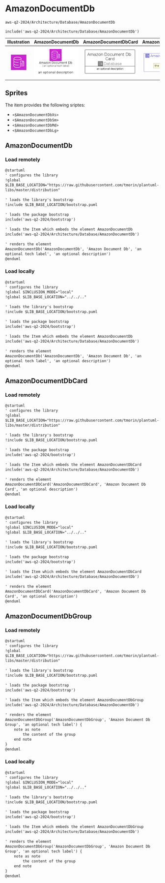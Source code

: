 # AmazonDocumentDb


```text
aws-q2-2024/Architecture/Database/AmazonDocumentDb
```

```text
include('aws-q2-2024/Architecture/Database/AmazonDocumentDb')
```



| Illustration | AmazonDocumentDb | AmazonDocumentDbCard | AmazonDocumentDbGroup |
| :---: | :---: | :---: | :---: |
| ![illustration for Illustration](../../../aws-q2-2024/Architecture/Database/AmazonDocumentDb.png) | ![illustration for AmazonDocumentDb](../../../aws-q2-2024/Architecture/Database/AmazonDocumentDb.Local.png) | ![illustration for AmazonDocumentDbCard](../../../aws-q2-2024/Architecture/Database/AmazonDocumentDbCard.Local.png) | ![illustration for AmazonDocumentDbGroup](../../../aws-q2-2024/Architecture/Database/AmazonDocumentDbGroup.Local.png) |



## Sprites
The item provides the following sriptes:

- `<$AmazonDocumentDbXs>`
- `<$AmazonDocumentDbSm>`
- `<$AmazonDocumentDbMd>`
- `<$AmazonDocumentDbLg>`





## AmazonDocumentDb

### Load remotely
```plantuml
@startuml
' configures the library
!global $LIB_BASE_LOCATION="https://raw.githubusercontent.com/tmorin/plantuml-libs/master/distribution"

' loads the library's bootstrap
!include $LIB_BASE_LOCATION/bootstrap.puml

' loads the package bootstrap
include('aws-q2-2024/bootstrap')

' loads the Item which embeds the element AmazonDocumentDb
include('aws-q2-2024/Architecture/Database/AmazonDocumentDb')

' renders the element
AmazonDocumentDb('AmazonDocumentDb', 'Amazon Document Db', 'an optional tech label', 'an optional description')
@enduml
```

### Load locally
```plantuml
@startuml
' configures the library
!global $INCLUSION_MODE="local"
!global $LIB_BASE_LOCATION="../../.."

' loads the library's bootstrap
!include $LIB_BASE_LOCATION/bootstrap.puml

' loads the package bootstrap
include('aws-q2-2024/bootstrap')

' loads the Item which embeds the element AmazonDocumentDb
include('aws-q2-2024/Architecture/Database/AmazonDocumentDb')

' renders the element
AmazonDocumentDb('AmazonDocumentDb', 'Amazon Document Db', 'an optional tech label', 'an optional description')
@enduml
```

## AmazonDocumentDbCard

### Load remotely
```plantuml
@startuml
' configures the library
!global $LIB_BASE_LOCATION="https://raw.githubusercontent.com/tmorin/plantuml-libs/master/distribution"

' loads the library's bootstrap
!include $LIB_BASE_LOCATION/bootstrap.puml

' loads the package bootstrap
include('aws-q2-2024/bootstrap')

' loads the Item which embeds the element AmazonDocumentDbCard
include('aws-q2-2024/Architecture/Database/AmazonDocumentDb')

' renders the element
AmazonDocumentDbCard('AmazonDocumentDbCard', 'Amazon Document Db Card', 'an optional description')
@enduml
```

### Load locally
```plantuml
@startuml
' configures the library
!global $INCLUSION_MODE="local"
!global $LIB_BASE_LOCATION="../../.."

' loads the library's bootstrap
!include $LIB_BASE_LOCATION/bootstrap.puml

' loads the package bootstrap
include('aws-q2-2024/bootstrap')

' loads the Item which embeds the element AmazonDocumentDbCard
include('aws-q2-2024/Architecture/Database/AmazonDocumentDb')

' renders the element
AmazonDocumentDbCard('AmazonDocumentDbCard', 'Amazon Document Db Card', 'an optional description')
@enduml
```

## AmazonDocumentDbGroup

### Load remotely
```plantuml
@startuml
' configures the library
!global $LIB_BASE_LOCATION="https://raw.githubusercontent.com/tmorin/plantuml-libs/master/distribution"

' loads the library's bootstrap
!include $LIB_BASE_LOCATION/bootstrap.puml

' loads the package bootstrap
include('aws-q2-2024/bootstrap')

' loads the Item which embeds the element AmazonDocumentDbGroup
include('aws-q2-2024/Architecture/Database/AmazonDocumentDb')

' renders the element
AmazonDocumentDbGroup('AmazonDocumentDbGroup', 'Amazon Document Db Group', 'an optional tech label') {
    note as note
        the content of the group
    end note
}
@enduml
```

### Load locally
```plantuml
@startuml
' configures the library
!global $INCLUSION_MODE="local"
!global $LIB_BASE_LOCATION="../../.."

' loads the library's bootstrap
!include $LIB_BASE_LOCATION/bootstrap.puml

' loads the package bootstrap
include('aws-q2-2024/bootstrap')

' loads the Item which embeds the element AmazonDocumentDbGroup
include('aws-q2-2024/Architecture/Database/AmazonDocumentDb')

' renders the element
AmazonDocumentDbGroup('AmazonDocumentDbGroup', 'Amazon Document Db Group', 'an optional tech label') {
    note as note
        the content of the group
    end note
}
@enduml
```

